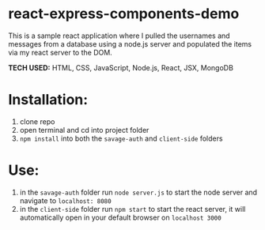 # react-express-components-demo
This is a sample react application where I pulled the usernames and messages from a database using a node.js server and populated the items via my react server to the DOM.

**TECH USED:** HTML, CSS, JavaScript, Node.js, React, JSX, MongoDB

# Installation:
1. clone repo
2. open terminal and cd into project folder 
3. `npm install` into both the `savage-auth` and `client-side` folders

# Use:
1. in the `savage-auth` folder run `node server.js` to start the node server and navigate to `localhost: 8080`
2. in the `client-side` folder run `npm start` to start the react server, it will automatically open in your default browser on `localhost 3000`



